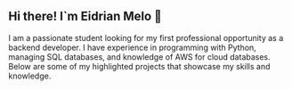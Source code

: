 ## Hi there! I`m Eidrian Melo   👋

<!--
**Eidrianm/Eidrianm** is a ✨ _special_ ✨ repository because its `README.md` (this file) appears on your GitHub profile.

Here are some ideas to get you started:**-->

I am a passionate student looking for my first professional opportunity as a backend developer. I have experience in programming with Python, managing SQL databases, and knowledge of AWS for cloud databases. Below are some of my highlighted projects that showcase my skills and knowledge.
